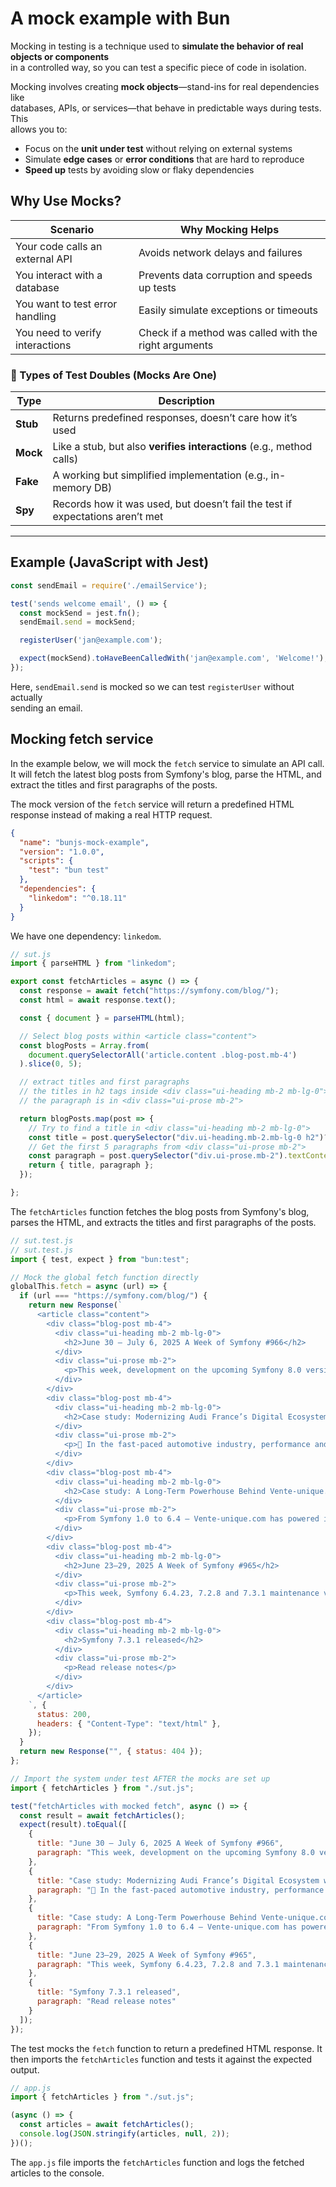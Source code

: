 # A mock example with Bun

Mocking in testing is a technique used to **simulate the behavior of real objects or components**  
in a controlled way, so you can test a specific piece of code in isolation.


Mocking involves creating **mock objects**—stand-ins for real dependencies like  
databases, APIs, or services—that behave in predictable ways during tests. This  
allows you to:  

- Focus on the **unit under test** without relying on external systems
- Simulate **edge cases** or **error conditions** that are hard to reproduce
- **Speed up** tests by avoiding slow or flaky dependencies

## Why Use Mocks?

| Scenario | Why Mocking Helps |
|---------|-------------------|
| Your code calls an external API | Avoids network delays and failures |
| You interact with a database | Prevents data corruption and speeds up tests |
| You want to test error handling | Easily simulate exceptions or timeouts |
| You need to verify interactions | Check if a method was called with the right arguments |


### 🧱 Types of Test Doubles (Mocks Are One)

| Type | Description |
|------|-------------|
| **Stub** | Returns predefined responses, doesn’t care how it’s used |
| **Mock** | Like a stub, but also **verifies interactions** (e.g., method calls) |
| **Fake** | A working but simplified implementation (e.g., in-memory DB) |
| **Spy** | Records how it was used, but doesn’t fail the test if expectations aren’t met |

---

## Example (JavaScript with Jest)

```js
const sendEmail = require('./emailService');

test('sends welcome email', () => {
  const mockSend = jest.fn();
  sendEmail.send = mockSend;

  registerUser('jan@example.com');

  expect(mockSend).toHaveBeenCalledWith('jan@example.com', 'Welcome!');
});
```

Here, `sendEmail.send` is mocked so we can test `registerUser` without actually  
sending an email.


## Mocking fetch service

In the example below, we will mock the `fetch` service to simulate an API call.
It will fetch the latest blog posts from Symfony's blog, parse the HTML, and
extract the titles and first paragraphs of the posts. 

The mock version of the `fetch` service will return a predefined HTML response
instead of making a real HTTP request. 

```json
{
  "name": "bunjs-mock-example",
  "version": "1.0.0",
  "scripts": {
    "test": "bun test"
  },
  "dependencies": {
    "linkedom": "^0.18.11"
  }
}
```

We have one dependency: `linkedom`.

```js
// sut.js
import { parseHTML } from "linkedom";

export const fetchArticles = async () => {
  const response = await fetch("https://symfony.com/blog/");
  const html = await response.text();

  const { document } = parseHTML(html);

  // Select blog posts within <article class="content">
  const blogPosts = Array.from(
    document.querySelectorAll('article.content .blog-post.mb-4')
  ).slice(0, 5);

  // extract titles and first paragraphs
  // the titles in h2 tags inside <div class="ui-heading mb-2 mb-lg-0">
  // the paragraph is in <div class="ui-prose mb-2">

  return blogPosts.map(post => {
    // Try to find a title in <div class="ui-heading mb-2 mb-lg-0">
    const title = post.querySelector("div.ui-heading.mb-2.mb-lg-0 h2")?.textContent.trim() || "";
    // Get the first 5 paragraphs from <div class="ui-prose mb-2">
    const paragraph = post.querySelector("div.ui-prose.mb-2").textContent.trim();
    return { title, paragraph };
  });

};
```

The `fetchArticles` function fetches the blog posts from Symfony's blog,
parses the HTML, and extracts the titles and first paragraphs of the posts.

```js
// sut.test.js
// sut.test.js
import { test, expect } from "bun:test";

// Mock the global fetch function directly
globalThis.fetch = async (url) => {
  if (url === "https://symfony.com/blog/") {
    return new Response(`
      <article class="content">
        <div class="blog-post mb-4">
          <div class="ui-heading mb-2 mb-lg-0">
            <h2>June 30 – July 6, 2025 A Week of Symfony #966</h2>
          </div>
          <div class="ui-prose mb-2">
            <p>This week, development on the upcoming Symfony 8.0 version continued with the removal of deprecated features and the marking of several classes as final. In addition, we published two new case studies showcasing companies that use Symfony.</p>
          </div>
        </div>
        <div class="blog-post mb-4">
          <div class="ui-heading mb-2 mb-lg-0">
            <h2>Case study: Modernizing Audi France’s Digital Ecosystem with Symfony 6</h2>
          </div>
          <div class="ui-prose mb-2">
            <p>🚗 In the fast-paced automotive industry, performance and reliability are key!\r\nAudi teamed up with Wide Agency to modernize its lead management system with Symfony 6 — unlocking agility, security & scalability ✨</p>
          </div>
        </div>
        <div class="blog-post mb-4">
          <div class="ui-heading mb-2 mb-lg-0">
            <h2>Case study: A Long-Term Powerhouse Behind Vente-unique.com's E-Commerce Success (Zero Churn, All Wins!)</h2>
          </div>
          <div class="ui-prose mb-2">
            <p>From Symfony 1.0 to 6.4 — Vente-unique.com has powered its entire e-commerce platform with Symfony for over 15 years!\r\nDiscover how Symfony scaled with them from ERP to marketplace, handling 3M+ customers across 11 countries.</p>
          </div>
        </div>
        <div class="blog-post mb-4">
          <div class="ui-heading mb-2 mb-lg-0">
            <h2>June 23–29, 2025 A Week of Symfony #965</h2>
          </div>
          <div class="ui-prose mb-2">
            <p>This week, Symfony 6.4.23, 7.2.8 and 7.3.1 maintenance versions were released. Meanwhile, the upcoming Symfony 7.4 version continued adding new features such as better controller helpers, more precision in UUIDv7 values, and using PHP serialization instead of XML for dumping the container in debug/lint commands.</p>
          </div>
        </div>
        <div class="blog-post mb-4">
          <div class="ui-heading mb-2 mb-lg-0">
            <h2>Symfony 7.3.1 released</h2>
          </div>
          <div class="ui-prose mb-2">
            <p>Read release notes</p>
          </div>
        </div>
      </article>
    `, {
      status: 200,
      headers: { "Content-Type": "text/html" },
    });
  }
  return new Response("", { status: 404 });
};

// Import the system under test AFTER the mocks are set up
import { fetchArticles } from "./sut.js";

test("fetchArticles with mocked fetch", async () => {
  const result = await fetchArticles();
  expect(result).toEqual([
    {
      title: "June 30 – July 6, 2025 A Week of Symfony #966",
      paragraph: "This week, development on the upcoming Symfony 8.0 version continued with the removal of deprecated features and the marking of several classes as final. In addition, we published two new case studies showcasing companies that use Symfony."
    },
    {
      title: "Case study: Modernizing Audi France’s Digital Ecosystem with Symfony 6",
      paragraph: "🚗 In the fast-paced automotive industry, performance and reliability are key!\r\nAudi teamed up with Wide Agency to modernize its lead management system with Symfony 6 — unlocking agility, security & scalability ✨"
    },
    {
      title: "Case study: A Long-Term Powerhouse Behind Vente-unique.com's E-Commerce Success (Zero Churn, All Wins!)",
      paragraph: "From Symfony 1.0 to 6.4 — Vente-unique.com has powered its entire e-commerce platform with Symfony for over 15 years!\r\nDiscover how Symfony scaled with them from ERP to marketplace, handling 3M+ customers across 11 countries."
    },
    {
      title: "June 23–29, 2025 A Week of Symfony #965",
      paragraph: "This week, Symfony 6.4.23, 7.2.8 and 7.3.1 maintenance versions were released. Meanwhile, the upcoming Symfony 7.4 version continued adding new features such as better controller helpers, more precision in UUIDv7 values, and using PHP serialization instead of XML for dumping the container in debug/lint commands."
    },
    {
      title: "Symfony 7.3.1 released",
      paragraph: "Read release notes"
    }
  ]);
});
```

The test mocks the `fetch` function to return a predefined HTML response. It  
then imports the `fetchArticles` function and tests it against the expected  
output.


```js
// app.js
import { fetchArticles } from "./sut.js";

(async () => {
  const articles = await fetchArticles();
  console.log(JSON.stringify(articles, null, 2));
})();
```

The `app.js` file imports the `fetchArticles` function and logs the fetched  
articles to the console. 

